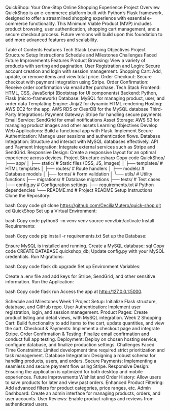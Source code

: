 
QuickShop: Your One-Stop Online Shopping Experience
Project Overview
QuickShop is an e-commerce platform built with Python’s Flask framework, designed to offer a streamlined shopping experience with essential e-commerce functionality. This Minimum Viable Product (MVP) includes product browsing, user authentication, shopping cart management, and a secure checkout process. Future versions will build upon this foundation to add more advanced features and scalability.

Table of Contents
Features
Tech Stack
Learning Objectives
Project Structure
Setup Instructions
Schedule and Milestones
Challenges Faced
Future Improvements
Features
Product Browsing: View a variety of products with sorting and pagination.
User Registration and Login: Secure account creation and login with session management.
Shopping Cart: Add, update, or remove items and view total price.
Order Checkout: Secure checkout with payment integration using Stripe.
Order Confirmation: Receive order confirmation via email after purchase.
Tech Stack
Frontend: HTML, CSS, JavaScript (Bootstrap for UI components)
Backend: Python, Flask (micro-framework)
Database: MySQL for managing product, user, and order data
Templating Engine: Jinja2 for dynamic HTML rendering
Hosting: AWS EC2 for the app, AWS RDS or ClearDB for the MySQL database
Third-Party Integrations:
Payment Gateway: Stripe for handling secure payments
Email Service: SendGrid for email notifications
Asset Storage: AWS S3 for managing product images and other assets
Learning Objectives
Develop Web Applications: Build a functional app with Flask.
Implement Secure Authentication: Manage user sessions and authentication flows.
Database Integration: Structure and interact with MySQL databases effectively.
API and Payment Integration: Integrate external services such as Stripe and SendGrid.
Responsive Design: Create a responsive layout for an optimal experience across devices.
Project Structure
csharp
Copy code
QuickShop/
├── app/
│   ├── static/         # Static files (CSS, JS, images)
│   ├── templates/      # HTML templates
│   ├── routes/         # Route handlers
│   ├── models/         # Database models
│   ├── forms/          # Form validation
│   └── utils/          # Utility functions
├── migrations/         # Database migrations
├── tests/              # Test cases
├── config.py           # Configuration settings
├── requirements.txt    # Python dependencies
└── README.md           # Project README
Setup Instructions
Clone the Repository:

bash
Copy code
git clone https://github.com/CeciliaMutero/quick-shop.git
cd QuickShop
Set up a Virtual Environment:

bash
Copy code
python3 -m venv venv
source venv/bin/activate
Install Requirements:

bash
Copy code
pip install -r requirements.txt
Set up the Database:

Ensure MySQL is installed and running.
Create a MySQL database:
sql
Copy code
CREATE DATABASE quickshop_db;
Update config.py with your MySQL credentials.
Run Migrations:

bash
Copy code
flask db upgrade
Set up Environment Variables:

Create a .env file and add keys for Stripe, SendGrid, and other sensitive information.
Run the Application:

bash
Copy code
flask run
Access the app at http://127.0.0.1:5000.

Schedule and Milestones
Week 1
Project Setup: Initialize Flask structure, database, and GitHub repo.
User Authentication: Implement user registration, login, and session management.
Product Pages: Create product listing and detail views, with MySQL integration.
Week 2
Shopping Cart: Build functionality to add items to the cart, update quantities, and view the cart.
Checkout & Payments: Implement a checkout page and integrate Stripe.
Order Confirmation & Testing: Finalize email confirmation and conduct full app testing.
Deployment: Deploy on chosen hosting service, configure database, and finalize production settings.
Challenges Faced
Time Constraints: Limited development time required strict prioritization and task management.
Database Integration: Designing a robust schema for handling products, users, and orders.
Secure Payments: Implementing a seamless and secure payment flow using Stripe.
Responsive Design: Ensuring the application is optimized for both desktop and mobile experiences.
Future Improvements
Wishlist and Order History: Allow users to save products for later and view past orders.
Enhanced Product Filtering: Add advanced filters for product categories, price ranges, etc.
Admin Dashboard: Create an admin interface for managing products, orders, and user accounts.
User Reviews: Enable product ratings and reviews from authenticated users.
